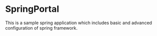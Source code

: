# SpringPortal
This is a sample spring application which includes basic and advanced configuration of spring framework.
